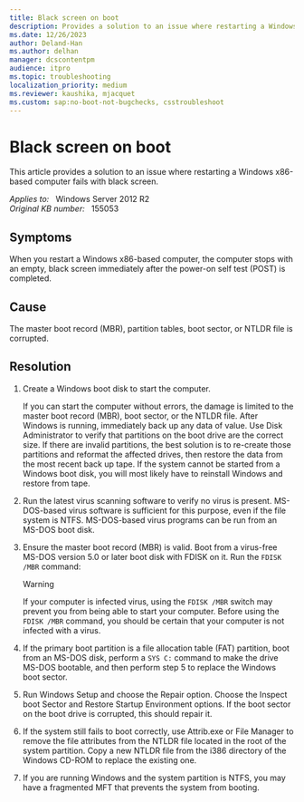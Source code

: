 ```yaml
---
title: Black screen on boot
description: Provides a solution to an issue where restarting a Windows x86-based computer fails with black screen.
ms.date: 12/26/2023
author: Deland-Han
ms.author: delhan
manager: dcscontentpm
audience: itpro
ms.topic: troubleshooting
localization_priority: medium
ms.reviewer: kaushika, mjacquet
ms.custom: sap:no-boot-not-bugchecks, csstroubleshoot
---
```

# Black screen on boot

This article provides a solution to an issue where restarting a Windows x86-based computer fails with black screen.

_Applies to:_ &nbsp; Windows Server 2012 R2  
_Original KB number:_ &nbsp; 155053

## Symptoms

When you restart a Windows x86-based computer, the computer stops with an empty, black screen immediately after the power-on self test (POST) is completed.

## Cause

The master boot record (MBR), partition tables, boot sector, or NTLDR file is corrupted.

## Resolution

1. Create a Windows boot disk to start the computer.

    If you can start the computer without errors, the damage is limited to the master boot record (MBR), boot sector, or the NTLDR file. After Windows is running, immediately back up any data of value. Use Disk Administrator to verify that partitions on the boot drive are the correct size. If there are invalid partitions, the best solution is to re-create those partitions and reformat the affected drives, then restore the data from the most recent back up tape. If the system cannot be started from a Windows boot disk, you will most likely have to reinstall Windows and restore from tape.

2. Run the latest virus scanning software to verify no virus is present. MS-DOS-based virus software is sufficient for this purpose, even if the file system is NTFS. MS-DOS-based virus programs can be run from an MS-DOS boot disk.

3. Ensure the master boot record (MBR) is valid. Boot from a virus-free MS-DOS version 5.0 or later boot disk with FDISK on it. Run the `FDISK /MBR` command:

    > [!WARNING]
    > If your computer is infected virus, using the `FDISK /MBR` switch may prevent you from being able to start your computer. Before using the `FDISK /MBR` command, you should be certain that your computer is not infected with a virus.

4. If the primary boot partition is a file allocation table (FAT) partition, boot from an MS-DOS disk, perform a `SYS C:` command to make the drive MS-DOS bootable, and then perform step 5 to replace the Windows boot sector.

5. Run Windows Setup and choose the Repair option. Choose the Inspect boot Sector and Restore Startup Environment options. If the boot sector on the boot drive is corrupted, this should repair it.

6. If the system still fails to boot correctly, use Attrib.exe or File Manager to remove the file attributes from the NTLDR file located in the root of the system partition. Copy a new NTLDR file from the i386 directory of the Windows CD-ROM to replace the existing one.

7. If you are running Windows and the system partition is NTFS, you may have a fragmented MFT that prevents the system from booting.
